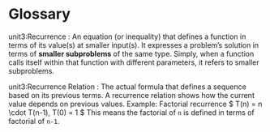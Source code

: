 # Glossary

unit3:Recurrence
: An equation (or inequality) that defines a function in terms of its value(s) at smaller input(s).
It expresses a problem’s solution in terms of **smaller subproblems** of the same type.
Simply, when a function calls itself within that function with different parameters, it refers to smaller subproblems.

unit3:Recurrence Relation
: The actual formula that defines a sequence based on its previous terms.
A recurrence relation shows how the current value depends on previous values.
Example: Factorial recurrence
$ T(n) = n \cdot T(n-1), T(0) = 1 $
This means the factorial of `n` is defined in terms of factorial of `n-1`.
